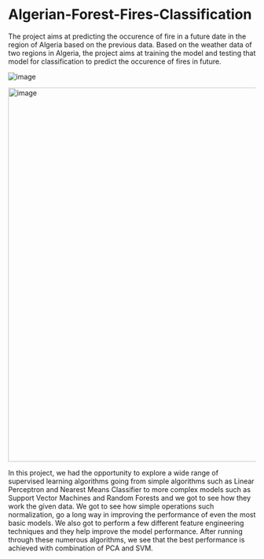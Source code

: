 # Algerian-Forest-Fires-Classification

The project aims at predicting the occurence of fire in a future date in the region of Algeria based on the previous data. Based on the weather data of two regions in Algeria, the project aims at training the model and testing that model for classification to predict the occurence of fires in future.

![image](https://user-images.githubusercontent.com/62346064/191421198-86949920-3c54-45f4-b8d6-bae65271f9b4.png)

<img width="760" alt="image" src="https://user-images.githubusercontent.com/62346064/191420949-d1da8b0b-c6a7-4d59-ad9d-1e31e2e9d4c0.png">

In this project, we had the opportunity to explore a wide range of supervised learning algorithms going from simple algorithms such as Linear Perceptron and Nearest Means Classifier to more complex models such as Support Vector Machines and Random Forests and we got to see how they work the given data. We got to see how simple operations such normalization, go a long way in improving the performance of even the most basic models. We also got to perform a few different feature engineering techniques and they help improve the model performance. After running through these numerous algorithms, we see that the best performance is achieved with combination of PCA and SVM.
